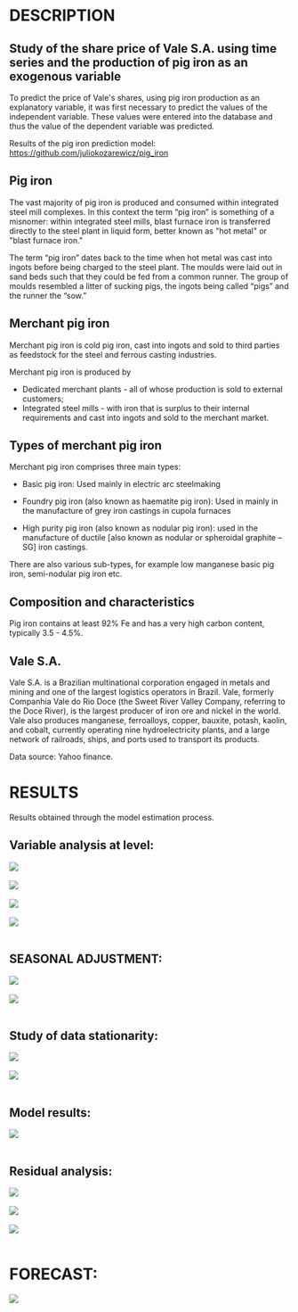 # **DESCRIPTION**

## Study of the share price of Vale S.A. using time series and the production of pig iron as an exogenous variable
To predict the price of Vale's shares, using pig iron production as an explanatory variable, it was first necessary to predict the values of the independent variable. These values were entered into the database and thus the value of the dependent variable was predicted.

Results of the pig iron prediction model: https://github.com/juliokozarewicz/pig_iron

## Pig iron
The vast majority of pig iron is produced and consumed within integrated steel mill complexes. In this context the term “pig iron” is something of a misnomer: within integrated steel mills, blast furnace iron is transferred directly to the steel plant in liquid form, better known as "hot metal" or "blast furnace iron."

The term “pig iron” dates back to the time when hot metal was cast into ingots before being charged to the steel plant. The moulds were laid out in sand beds such that they could be fed from a common runner. The group of moulds resembled a litter of sucking pigs, the ingots being called “pigs” and the runner the “sow.”

## Merchant pig iron
Merchant pig iron is cold pig iron, cast into ingots and sold to third parties as feedstock for the steel and ferrous casting industries.

Merchant pig iron is produced by

* Dedicated merchant plants - all of whose production is sold to external customers; 
* Integrated steel mills - with iron that is surplus to their internal requirements and cast into ingots and sold to the merchant market.

## Types of merchant pig iron
Merchant pig iron comprises three main types:

* Basic pig iron:
  Used mainly in electric arc steelmaking

* Foundry pig iron (also known as haematite pig iron): 
  Used in mainly in the manufacture of grey iron castings in cupola furnaces

* High purity pig iron (also known as nodular pig iron): 
  used in the manufacture of ductile [also known as nodular or spheroidal graphite – SG] iron castings.

There are also various sub-types, for example low manganese basic pig iron, semi-nodular pig iron etc.

## Composition and characteristics
Pig iron contains at least 92% Fe and has a very high carbon content, typically 3.5 - 4.5%.

## Vale S.A.
Vale S.A. is a Brazilian multinational corporation engaged in metals and mining and one of the largest logistics operators in Brazil. Vale, formerly Companhia Vale do Rio Doce (the Sweet River Valley Company, referring to the Doce River), is the largest producer of iron ore and nickel in the world. Vale also produces manganese, ferroalloys, copper, bauxite, potash, kaolin, and cobalt, currently operating nine hydroelectricity plants, and a large network of railroads, ships, and ports used to transport its products.

Data source: Yahoo finance.

# **RESULTS**
Results obtained through the model estimation process.

## Variable analysis at level:
<img src="4_results/1_time_serie.jpg"> <br /> <br />
<img src="4_results/2_fac_facp_level.jpg"> <br /> <br />
<img src="4_results/3_periodogram_level.jpg"> <br /> <br />
<img src="4_results/4.jpg"> <br /> <br />

## SEASONAL ADJUSTMENT:
<img src="4_results/5_x13_results.jpg"> <br /> <br />
<img src="4_results/6_x13_seasonal_adjustment.jpg"> <br /> <br />

## Study of data stationarity:
<img src="4_results/7.jpg"> <br /> <br />
<img src="4_results/8.jpg"> <br /> <br />


## Model results:
<img src="4_results/9.jpg"> <br /> <br />

## Residual analysis:
<img src="4_results/10_residuals (acf and pacf).jpg"> <br /> <br />
<img src="4_results/11_residuals (frequency distribution).jpg"> <br /> <br />
<img src="4_results/12_residuals (time serie).jpg"> <br /> <br />

# FORECAST:
<img src="4_results/13_observed_fitted_predict.jpg"> <br /> <br />
